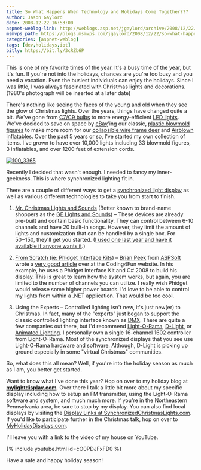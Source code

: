 ```yaml
---
title: So What Happens When Technology and Holidays Come Together???
author: Jason Gaylord
date: 2008-12-22 16:53:00
aspnet-weblog-link: http://weblogs.asp.net/jgaylord/archive/2008/12/22/so-what-happens-when-technology-and-holidays-come-together.aspx
msmvps_path: https://blogs.msmvps.com/jgaylord/2008/12/22/so-what-happens-when-technology-and-holidays-come-together/
categories: [aspnet-weblog]
tags: [dev,holidays,iot]
bitly: https://bit.ly/3cRZb6P
---
```


This is one of my favorite times of the year. It's a busy time of the year, but it's fun. If you're not into the holidays, chances are you're too busy and you need a vacation. Even the busiest individuals can enjoy the holidays. Since I was little, I was always fascinated with Christmas lights and decorations. (1980's photograph will be inserted at a later date)

There's nothing like seeing the faces of the young and old when they see the glow of Christmas lights. Over the years, things have changed quite a bit. We've gone from [C7/C9 bulbs](http://search.live.com/results.aspx?q=C7+and+C9+Lights) to more energy-efficient [LED lights](http://en.wikipedia.org/wiki/LED). We've decided to save on space by [eBay](http://ebay.com/)'ing our classic, [plastic blowmold figures](http://collectibles.shop.ebay.com/items/Holiday-Seasonal__Blowmold_W0QQ_catrefZ1QQ_flnZ1QQ_sacatZ907QQ_trksidZp3286Q2ec0Q2em282?_trksid=p3286.c0.m282) to make more room for our [collapsible wire frame deer](http://desc.shop.ebay.com/items/?_nkw=Wire+Reindeer&_sacat=33794&LH_TitleDesc=1&_fromfsb=&_trksid=m270.l1313&_odkw=Reindeer&_osacat=33794) and [Airblown inflatables](http://www.gemmy.com/category.cfm?subCatId=107&parent=32). Over the past 5 years or so, I've started my own collection of items. I've grown to have over 10,000 lights including 33 blowmold figures, 3 inflatables, and over 1200 feet of extension cords.

[![100_3365](http://weblogs.asp.net/blogs/jgaylord/WindowsLiveWriter/SoWhatHappensWhenTechnologyandHolidaysCo_ED8D/100_3365_thumb.jpg "100_3365")](http://weblogs.asp.net/blogs/jgaylord/WindowsLiveWriter/SoWhatHappensWhenTechnologyandHolidaysCo_ED8D/100_3365.jpg)

Recently I decided that wasn't enough. I needed to fancy my inner-geekness. This is where synchronized lighting fit in.

There are a couple of different ways to get a [synchronized light display](http://www.planetchristmas.com/Computerizing.htm) as well as various different technologies to take you from start to finish.

1. [Mr. Christmas Lights and Sounds](http://www.mrchristmas.com/prod_gallery.php?line=Original&cat=26) (Better known to brand-name shoppers as the [GE Lights and Sounds](http://search.live.com/results.aspx?q=GE+Lights+and+Sounds)) – These devices are already pre-built and contain basic functionality. They can control between 6-10 channels and have 20 built-in songs. However, they limit the amount of lights and customization that can be handled by a single box. For $50-$150, they'll get you started. ([I used one last year and have it available if anyone wants it](http://www.flickr.com/photos/31749106@N06/2970807480/).)

2. [From Scratch (ie: Phidget Interface Kits)](http://www.phidgets.com/) – [Brian Peek](http://www.brianpeek.com/) from [ASPSoft](http://www.aspsoft.com/) wrote a [very good article](http://blogs.msdn.com/coding4fun/archive/2006/12/07/1230660.aspx) over at the Coding4Fun website. In his example, he uses a Phidget Interface Kit and C# 2008 to build his display. This is great to learn how the system works, but again, you are limited to the number of channels you can utilize. I really wish Phidget would release some higher power boards. I'd love to be able to control my lights from within a .NET application. That would be too cool.

3. Using the Experts – Controlled lighting isn't new, it's just new(er) to Christmas. In fact, many of the "experts" just began to support the classic controlled lighting interface known as [DMX](http://en.wikipedia.org/wiki/DMX_%28lighting%29). There are quite a few companies out there, but I'd recommend [Light-O-Rama](http://www.lightorama.com/?r=jgaylord), [D-Light](http://www.d-light.us/), or [Animated Lighting](http://www.animatedlighting.com/). I personally own a single 16-channel 1602 controller from Light-O-Rama. Most of the synchronized displays that you see use Light-O-Rama hardware and software. Although, D-Light is picking up ground especially in some "virtual Christmas" communities.

So, what does this all mean? Well, if you're into the holiday season as much as I am, you better get started.

Want to know what I've done this year? Hop on over to my holiday blog at [**mylightdisplay.com**](http://mylightdisplay.com/). Over there I talk a little bit more about my specific display including how to setup an FM transmitter, using the Light-O-Rama software and system, and much much more. If you're in the Northeastern Pennsylvania area, be sure to stop by my display. You can also find local displays by visiting the [Display Links at SynchronizedChristmasLights.com](http://www.synchronizedchristmaslights.com/index.php?option=com_content&view=article&id=49&Itemid=59). If you'd like to participate further in the Christmas talk, hop on over to [MyHolidayDisplays.com](http://www.myholidaydisplays.com/).

I'll leave you with a link to the video of my house on YouTube.

{% include youtube.html id=cO0PDJFxFD0 %}

Have a safe and happy holiday season!